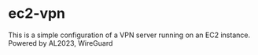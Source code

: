 # ec2-vpn
This is a simple configuration of a VPN server running on an EC2 instance.
Powered by AL2023, WireGuard